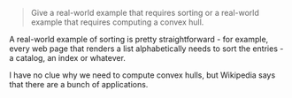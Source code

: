 > Give a real-world example that requires sorting or a real-world example
> that requires computing a convex hull.

A real-world example of sorting is pretty straightforward - for example, every
web page that renders a list alphabetically needs to sort the entries - a
catalog, an index or whatever.

I have no clue why we need to compute convex hulls, but Wikipedia says that
there are a bunch of applications.
